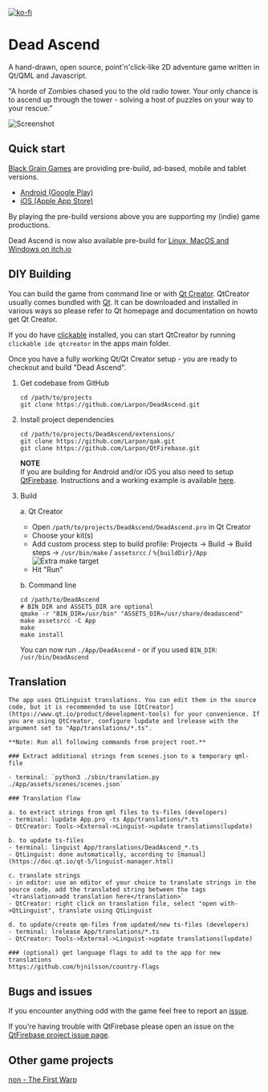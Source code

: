 [![ko-fi](https://www.ko-fi.com/img/githubbutton_sm.svg)](https://ko-fi.com/larpon)

# Dead Ascend

A hand-drawn, open source, point'n'click-like 2D adventure game written in Qt/QML and Javascript.

"A horde of Zombies chased you to the old radio tower. Your only chance is to ascend up through the tower - solving a host of puzzles on your way to your rescue."

![Screenshot](https://raw.githubusercontent.com/Larpon/DeadAscend/master/gfx/screenshot.png)

## Quick start

[Black Grain Games](http://games.blackgrain.dk/) are providing pre-build, ad-based, mobile and tablet versions.

 - [Android (Google Play)](https://play.google.com/store/apps/details?id=com.blackgrain.android.deadascend.ad)
 - [iOS (Apple App Store)](https://itunes.apple.com/us/app/dead-ascend/id1197443665?ls=1&mt=8)

By playing the pre-build versions above you are supporting my (indie) game productions.

Dead Ascend is now also available pre-build for [Linux, MacOS and Windows on itch.io](https://blackgrain.itch.io/dead-ascend)

## DIY Building

You can build the game from command line or with [Qt Creator](https://www.qt.io/ide/). QtCreator usually comes bundled with [Qt](https://www.qt.io). It can be downloaded and installed in various ways so please refer to Qt homepage and documentation on howto get Qt Creator.

If you do have [clickable](https://clickable-ut.dev/en/latest/) installed, you can start QtCreator by running `clickable ide qtcreator` in the apps main folder.

Once you have a fully working Qt/Qt Creator setup - you are ready to checkout and build "Dead Ascend".

1. Get codebase from GitHub

   ```
   cd /path/to/projects
   git clone https://github.com/Larpon/DeadAscend.git
   ```
2. Install project dependencies

   ```
   cd /path/to/projects/DeadAscend/extensions/
   git clone https://github.com/Larpon/qak.git
   git clone https://github.com/Larpon/QtFirebase.git
   ```

   **NOTE**<br>
   If you are building for Android and/or iOS you also need to setup [QtFirebase](https://github.com/Larpon/QtFirebase).
   Instructions and a working example is available [here](https://github.com/Larpon/QtFirebaseExample).

3. Build

   a. Qt Creator

      - Open `/path/to/projects/DeadAscend/DeadAscend.pro` in Qt Creator
      - Choose your kit(s)
      - Add custom process step to build profile: Projects -> Build -> Build steps -> `/usr/bin/make` / `assetsrcc` / `%{buildDir}/App`
      ![Extra make target](https://raw.githubusercontent.com/Larpon/DeadAscend/master/docs/img/QtCreatorProjectMakeStep.png)
      - Hit "Run"

   b. Command line

      ```
      cd /path/to/DeadAscend
      # BIN_DIR and ASSETS_DIR are optional
      qmake -r "BIN_DIR=/usr/bin" "ASSETS_DIR=/usr/share/deadascend"
      make assetsrcc -C App
      make
      make install
      ```
      You can now run `./App/DeadAscend` - or if you used `BIN_DIR`: `/usr/bin/DeadAscend`

## Translation

    The app uses QtLinguist translations. You can edit them in the source code, but it is recommended to use [QtCreator](https://www.qt.io/product/development-tools) for your convenience. If you are using QtCreator, configure lupdate and lrelease with the argument set to "App/translations/*.ts".

    **Note: Run all following commands from project root.**

    ### Extract additional strings from scenes.json to a temporary qml-file

    - terminal: `python3 ./sbin/translation.py ./App/assets/scenes/scenes.json`

    ### Translation flow

    a. to extract strings from qml files to ts-files (developers)
    - terminal: lupdate App.pro -ts App/translations/*.ts
    - QtCreator: Tools->External->Linguist->update translations(lupdate)

    b. to update ts-files
    - terminal: linguist App/translations/DeadAscend_*.ts
    - QtLinguist: done automatically, according to [manual](https://doc.qt.io/qt-5/linguist-manager.html)

    c. translate strings
    - in editor: use an editor of your choice to translate strings in the source code, add the translated string between the tags `<translation>add translation here</translation>`
    - QtCreator: right click on translation file, select "open with->QtLinguist", translate using QtLinguist

    d. to update/create qm-files from updated/new ts-files (developers)
    - terminal: lrelease App/translations/*.ts
    - QtCreator: Tools->External->Linguist->update translations(lupdate)

    ### (optional) get language flags to add to the app for new translations
    https://github.com/hjnilsson/country-flags


## Bugs and issues

If you encounter anything odd with the game feel free to report an [issue](https://github.com/Larpon/DeadAscend/issues).

If you're having trouble with QtFirebase please open an issue on the [QtFirebase project issue page](https://github.com/Larpon/QtFirebase/issues).

## Other game projects

[non - The First Warp](https://store.steampowered.com/app/761730)
